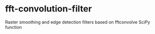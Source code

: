# fft-convolution-filter
Raster smoothing and edge detection filters based on fftconvolve SciPy function
